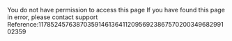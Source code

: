 You do not have permission to access this page If you have found this page in error, please contact support Reference:117852457638703591461364112095692386757020034968299102359